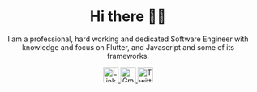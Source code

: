 <div id="header" align="center">
  <h1>
    Hi there 👋🏾
  </h1>
  <p>
    I am a professional, hard working and dedicated Software Engineer with knowledge and focus on Flutter, and Javascript and some of its frameworks.
  </p>
  
  <div id="badges">
    <a href="https://www.linkedin.com/in/emmanuel-ahuno-7b2986137">
      <img src="https://cdn-icons-png.flaticon.com/128/4494/4494497.png" alt="LinkedIn Badge" width="30" height="30" />
    </a>
    <a href="mailto:emmaahuno@gmail.com">
      <img src="https://cdn-icons-png.flaticon.com/128/5968/5968534.png" alt="Gmail Badge" width="30" height="30" />
    </a>
    <a href="https://twitter.com/nuel_nartey">
      <img src="https://cdn-icons-png.flaticon.com/128/3670/3670151.png" alt="Twitter Badge" width="30" height="30" />
    </a>
  </div>
</div>

<!--
**Manuelkpatsu/Manuelkpatsu** is a ✨ _special_ ✨ repository because its `README.md` (this file) appears on your GitHub profile.

Here are some ideas to get you started:

- 🔭 I’m currently working on ...
- 🌱 I’m currently learning ...
- 👯 I’m looking to collaborate on ...
- 🤔 I’m looking for help with ...
- 💬 Ask me about ...
- 📫 How to reach me: ...
- 😄 Pronouns: ...
- ⚡ Fun fact: ...
-->

